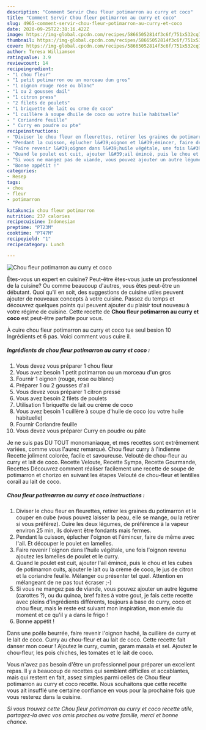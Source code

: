 ```yaml
---
description: "Comment Servir Chou fleur potimarron au curry et coco"
title: "Comment Servir Chou fleur potimarron au curry et coco"
slug: 4965-comment-servir-chou-fleur-potimarron-au-curry-et-coco
date: 2020-09-25T22:38:16.422Z
image: https://img-global.cpcdn.com/recipes/58665052814f3c6f/751x532cq70/chou-fleur-potimarron-au-curry-et-coco-photo-principale-de-la-recette.jpg
thumbnail: https://img-global.cpcdn.com/recipes/58665052814f3c6f/751x532cq70/chou-fleur-potimarron-au-curry-et-coco-photo-principale-de-la-recette.jpg
cover: https://img-global.cpcdn.com/recipes/58665052814f3c6f/751x532cq70/chou-fleur-potimarron-au-curry-et-coco-photo-principale-de-la-recette.jpg
author: Teresa Williamson
ratingvalue: 3.9
reviewcount: 14
recipeingredient:
- "1 chou fleur"
- "1 petit potimarron ou un morceau dun gros"
- "1 oignon rouge rose ou blanc"
- "1 ou 2 gousses dail"
- "1 citron press"
- "2 filets de poulets"
- "1 briquette de lait ou crme de coco"
- "1 cuillère à soupe dhuile de coco ou votre huile habituelle"
- " Coriandre feuille"
- " Curry en poudre ou pte"
recipeinstructions:
- "Diviser le chou fleur en fleurettes, retirer les graines du potimarron et le couper en cube (vous pouvez laisser la peau, elle se mange, ou la retirer si vous préférez). Cuire les deux légumes, de préférence à la vapeur environ 25 min, ils doivent être fondants mais fermes."
- "Pendant la cuisson, éplucher l&#39;oignon et l&#39;émincer, faire de même avec l&#39;ail. Et découper le poulet en lamelles."
- "Faire revenir l&#39;oignon dans l&#39;huile végétale, une fois l&#39;oignon revenu ajoutez les lamelles de poulet et le curry."
- "Quand le poulet est cuit, ajouter l&#39;ail émincé, puis le chou et les cubes de potimarron cuits, ajouter le lait ou la crème de coco, le jus de citron et la coriandre feuille. Mélanger ou présenter tel quel. Attention en mélangeant de ne pas tout écraser ;-)"
- "Si vous ne mangez pas de viande, vous pouvez ajouter un autre légume (carottes ?), ou du quinoa, bref faites à votre gout, je fais cette recette avec pleins d&#39;ingrédients différents, toujours à base de curry, coco et chou fleur, mais le reste est suivant mon inspiration, mon envie du moment et ce qu&#39;il y a dans le frigo !"
- "Bonne appétit !"
categories:
- Resep
tags:
- chou
- fleur
- potimarron

katakunci: chou fleur potimarron 
nutrition: 237 calories
recipecuisine: Indonesian
preptime: "PT23M"
cooktime: "PT47M"
recipeyield: "1"
recipecategory: Lunch

---
```



![Chou fleur potimarron au curry et coco](https://img-global.cpcdn.com/recipes/58665052814f3c6f/751x532cq70/chou-fleur-potimarron-au-curry-et-coco-photo-principale-de-la-recette.jpg)

Êtes-vous un expert en cuisine? Peut-être êtes-vous juste un professionnel de la cuisine? Ou comme beaucoup d'autres, vous êtes peut-être un débutant. Quoi qu'il en soit, des suggestions de cuisine utiles peuvent ajouter de nouveaux concepts à votre cuisine. Passez du temps et découvrez quelques points qui peuvent ajouter du plaisir tout nouveau à votre régime de cuisine. Cette recette de <strong> Chou fleur potimarron au curry et coco </strong> est peut-être parfaite pour vous.

<!--inarticleads1-->

À cuire chou fleur potimarron au curry et coco tue seul besion 10 Ingrédients et 6 pas. Voici comment vous cuire il.

##### Ingrédients de chou fleur potimarron au curry et coco :

1. Vous devez vous préparer 1 chou fleur
1. Vous avez besoin 1 petit potimarron ou un morceau d&#39;un gros
1. Fournir 1 oignon (rouge, rose ou blanc)
1. Préparer 1 ou 2 gousses d&#39;ail
1. Vous devez vous préparer 1 citron pressé
1. Vous avez besoin 2 filets de poulets
1. Utilisation 1 briquette de lait ou crème de coco
1. Vous avez besoin 1 cuillère à soupe d&#39;huile de coco (ou votre huile habituelle)
1. Fournir  Coriandre feuille
1. Vous devez vous préparer  Curry en poudre ou pâte


Je ne suis pas DU TOUT monomaniaque, et mes recettes sont extrêmement variées, comme vous l&#39;aurez remarqué. Chou fleur curry à l&#39;indienne Recette joliment colorée, facile et savoureuse. Velouté de chou-fleur au curry et lait de coco. Recette Veloute, Recette Sympa, Recette Gourmande, Recettes Découvrez comment réaliser facilement une recette de soupe de potimarron et chorizo en suivant les étapes Velouté de chou-fleur et lentilles corail au lait de coco. 

<!--inarticleads2-->

##### Chou fleur potimarron au curry et coco instructions :

1. Diviser le chou fleur en fleurettes, retirer les graines du potimarron et le couper en cube (vous pouvez laisser la peau, elle se mange, ou la retirer si vous préférez). Cuire les deux légumes, de préférence à la vapeur environ 25 min, ils doivent être fondants mais fermes.
1. Pendant la cuisson, éplucher l&#39;oignon et l&#39;émincer, faire de même avec l&#39;ail. Et découper le poulet en lamelles.
1. Faire revenir l&#39;oignon dans l&#39;huile végétale, une fois l&#39;oignon revenu ajoutez les lamelles de poulet et le curry.
1. Quand le poulet est cuit, ajouter l&#39;ail émincé, puis le chou et les cubes de potimarron cuits, ajouter le lait ou la crème de coco, le jus de citron et la coriandre feuille. Mélanger ou présenter tel quel. Attention en mélangeant de ne pas tout écraser ;-)
1. Si vous ne mangez pas de viande, vous pouvez ajouter un autre légume (carottes ?), ou du quinoa, bref faites à votre gout, je fais cette recette avec pleins d&#39;ingrédients différents, toujours à base de curry, coco et chou fleur, mais le reste est suivant mon inspiration, mon envie du moment et ce qu&#39;il y a dans le frigo !
1. Bonne appétit !


Dans une poêle beurrée, faire revenir l&#39;oignon haché, la cuillère de curry et le lait de coco. Curry au chou-fleur et au lait de coco. Cette recette fait danser mon coeur ! Ajoutez le curry, cumin, garam masala et sel. Ajoutez le chou-fleur, les pois chiches, les tomates et le lait de coco. 

<!--inarticleads1-->

<p>
Vous n'avez pas besoin d'être un professionnel pour préparer un excellent repas. Il y a beaucoup de recettes qui semblent difficiles et accablantes, mais qui restent en fait, assez simples parmi celles de Chou fleur potimarron au curry et coco recette. Nous souhaitons que cette recette vous ait insufflé une certaine confiance en vous pour la prochaine fois que vous resterez dans la cuisine.
</p>

<p>
<i>Si vous trouvez cette Chou fleur potimarron au curry et coco recette utile, partagez-la avec vos amis proches ou votre famille, merci et bonne chance.</i>
</p>
